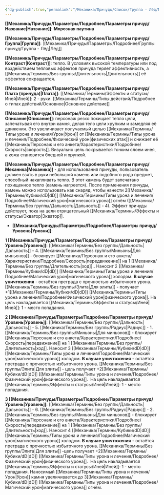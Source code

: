 ```yaml
---
{"dg-publish":true,"permalink":"/Механика/Причуды/Список/Группа - Лёд/Морозная паутина/","noteIcon":"","created":"2025-08-21T13:47:49.382+03:00","updated":"2025-09-04T14:36:55.814+03:00"}
---
```




**[[Механика/Причуды/Параметры/Подробнее/Параметры причуд/Название\|Название]]**: **Морозная паутина**

**[[Механика/Причуды/Параметры/Подробнее/Параметры причуд/Группа\|Группа]]**: [[Механика/Причуды/Параметры/Подробнее/Группы причуд/Группа - Лёд\|Лёд]] 

**[[Механика/Причуды/Параметры/Подробнее/Параметры причуд/Контраст\|Контраст]]**: тепло. В условиях высокой температуры или под воздействием тепловых эффектов причуда теряет эффективность, а [[Механика/Термины/Без группы/Длительность\|Длительность]] её эффектов сокращается.

**[[Механика/Причуды/Параметры/Подробнее/Параметры причуд/Плата (причуда)\|Плата]]**: [[Механика/Термины/Эффекты и статусы/Иней\|Иней]]: 2 - руки. [[Механика/Термины/Типы действий/Подробнее о типах действий/Основное\|Основное действие]]

**[[Механика/Причуды/Параметры/Подробнее/Параметры причуд/Описание\|Описание]]**: персонаж резко похищает тепло цели, запечатывая его внутри камня, делая тело цели хрупким и замедляя её движения. Это увеличивает получаемый целью [[Механика/Термины/Типы урона и лечения/Урон\|Урон]] от [[Механика/Термины/Типы урона и лечения/Подробнее/Физический урон\|физических атак]] и снижает её [[Механика/Персонаж и его анкета/Характеристики/Подробнее/Скорость\|скорость]]. Визуально цель покрывается тонким слоем инея, а кожа становится бледной и хрупкой. 

**[[Механика/Причуды/Параметры/Подробнее/Параметры причуд/Механика\|Механика]]** - для использования причуды, пользователь должен взять в руки небольшой камень или подобного рода предмет, способный накапливать тепло. В этот камень будет запечатано похищенное тепло (камень нагреется). После применения причуды, камень можно использовать как снаряд, чтобы нанести 2[[Механика/Термины/Кубики/dD\|dD]] [[Механика/Термины/Типы урона и лечения/Подробнее/Магический урон\|магического урона]] огнём ([[Механика/Термины/Без группы/Дальность\|Дальность]] - 4). Эффект причуды действует, пока на цели отрицательный [[Механика/Термины/Эффекты и статусы/Экватор\|Экватор]]. 


- **[[Механика/Причуды/Параметры/Подробнее/Параметры причуд/Уровень\|Уровни]]**:

**1 [[Механика/Причуды/Параметры/Подробнее/Параметры причуд/Уровень\|Уровень]]**: [[Механика/Термины/Без группы/Дальность\|Дальность]] - 4. 
[[Механика/Термины/Без группы/Миньоны\|Для миньонов]] - блокирует [[Механика/Персонаж и его анкета/Характеристики/Подробнее/Скорость\|передвижение]] на 1 [[Механика/Термины/Без группы/Длительность\|ход]].. Наносит 2 [[Механика/Термины/Кубики/dD\|dD]] [[Механика/Термины/Типы урона и лечения/Подробнее/Магический урон\|магического урона]] холодом. **В случае уничтожения** - остаётся преграда с прочностью избыточного урона. 
[[Механика/Термины/Без группы/Элита\|Для элиты]] - получает +1[[Механика/Термины/Кубики/dD\|dD]] [[Механика/Термины/Типы урона и лечения/Подробнее/Физический урон\|физического урона]]. На цель накладывается [[Механика/Термины/Эффекты и статусы/Иней\|Иней]]: 1 - место попадания.

**2 [[Механика/Причуды/Параметры/Подробнее/Параметры причуд/Уровень\|Уровень]]**: [[Механика/Термины/Без группы/Дальность\|Дальность]] - 5. [[Механика/Термины/Без группы/Радиус\|Радиус]] - 1. 
[[Механика/Термины/Без группы/Миньоны\|Для миньонов]] - блокирует [[Механика/Персонаж и его анкета/Характеристики/Подробнее/Скорость\|передвижение]] на 1 [[Механика/Термины/Без группы/Длительность\|ход]]. Наносит 3 [[Механика/Термины/Кубики/dD\|dD]] [[Механика/Термины/Типы урона и лечения/Подробнее/Магический урон\|магического урона]] холодом. **В случае уничтожения** - остаётся преграда с прочностью избыточного урона. 
[[Механика/Термины/Без группы/Элита\|Для элиты]] - цель получает +2[[Механика/Термины/Кубики/dD\|dD]] [[Механика/Термины/Типы урона и лечения/Подробнее/Физический урон\|физического урона]].  На цель накладывается [[Механика/Термины/Эффекты и статусы/Иней\|Иней]]: 1 - место попадания.

**3 [[Механика/Причуды/Параметры/Подробнее/Параметры причуд/Уровень\|Уровень]]**: [[Механика/Термины/Без группы/Дальность\|Дальность]] - 6. [[Механика/Термины/Без группы/Радиус\|Радиус]] - 2.
[[Механика/Термины/Без группы/Миньоны\|Для миньонов]] - блокирует [[Механика/Персонаж и его анкета/Характеристики/Подробнее/Скорость\|передвижение]] на 1 [[Механика/Термины/Без группы/Длительность\|ход]]. Наносит 4 [[Механика/Термины/Кубики/dD\|dD]] [[Механика/Термины/Типы урона и лечения/Подробнее/Магический урон\|магического урона]] холодом. **В случае уничтожения** - остаётся преграда с прочностью избыточного урона. 
[[Механика/Термины/Без группы/Элита\|Для элиты]] -цель получает +2[[Механика/Термины/Кубики/dD\|dD]] [[Механика/Термины/Типы урона и лечения/Подробнее/Физический урон\|физического урона]].  На цель накладывается [[Механика/Термины/Эффекты и статусы/Иней\|Иней]]: 1 - место попадания. Наносимый [[Механика/Термины/Типы урона и лечения/Урон\|Урон]] камня увеличивается до 3[[Механика/Термины/Кубики/dD\|dD]] [[Механика/Термины/Типы урона и лечения/Подробнее/Магический урон\|магического урона]] огнём.